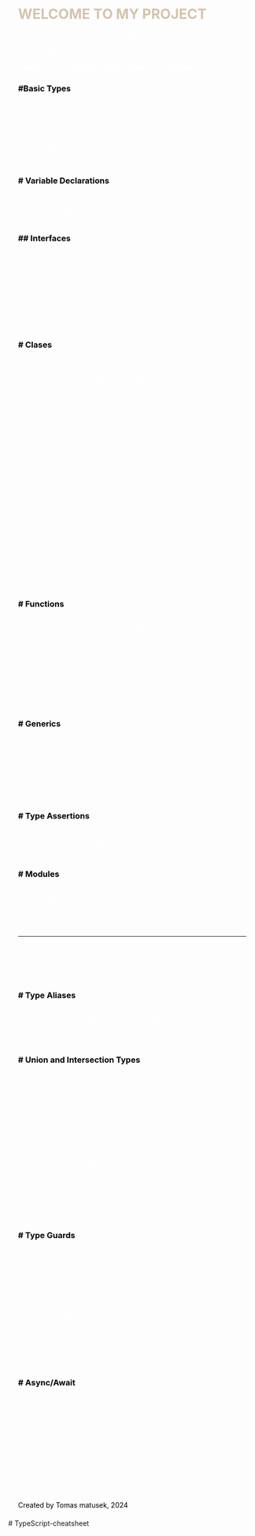 <!DOCTYPE html>
<html>
<head>

</head>
<body>
<div style="background-color: var(--bg); color: black; padding: 20px;">
  <h1 style='color:#d2c4b1;text-transform:uppercase'>Welcome to My Project</h1>
  <p style='color:white; '>
  This is my TypeScript cheatsheet that should help me or anyone else to quickly find hints, 
  </br>syntax and/or correct naming.</p>

<p style='color:white; font-weight: bold;'>- Inside < src > folder is couple of codes as examples.</p>
<h3 style='color:var(--title)'>#Basic Types</h3>
  <pre style="background-color: var(--box_color); color: white; padding-left: 50px;">
<code>
let isDone: boolean = false;
let age: number = 30;
let username: string = "John";
let list: number[] = [1, 2, 3];
let tuple: [string, number] = ["hello", 10];
enum Color { Red, Green, Blue }
let c: Color = Color.Green;
</code>
</pre>

<h3 style='color:var(--title)'># Variable Declarations</h3>
<pre style="background-color: var(--box_color); color: white; padding-left: 10px;">
<code>
    const PI: number = 3.14; // Immutable variable
    let mutableNumber: number = 42; // Mutable variable
</code>
</pre>

<h3 style='color:var(--title)'>## Interfaces</h3>
<pre style="background-color: var(--box_color); color: white; padding-left: 10px;">
<code>
    interface User {
        name: string;
        age?: number; // Optional property
        readonly id: number; // Readonly property
    }
</br>
    let user: User = { name: "Alice", id: 1 };

</code>
</pre>

<h3 style='color:var(--title)'># Clases</h3>
<pre style="background-color: var(--box_color); color: white; padding-left: 10px;">
<code>
    class Animal {
    privare name: string; // Privare property
    protected age: number; // Protected property
    public static kingdom: string = "Animalia"; // Static property

            constructor(name: string, age: number) {
            this.name = name;
            this.age = age;
            }

        public move(distance: number): void {
        console.log(`${this.name} moved ${distance}m.`);
            }

        }

        class Dog extends Animal {
        constructor(name: string, age: number) {
        super(name, age);
        }

        public bark(): void {
        console.log("Woof! Woof!");
            }

        }

</br>
    let dog = new Dog("Buddy", 3);
    dog.bark();
    dog.move(10);

</code>
</pre>

<h3 style='color:var(--title)'># Functions</h3>
<pre style="background-color: var(--box_color); color: white; padding-left: 10px;">
<code>
    function add(x: number, y: number): number {
        return x + y;
    }

</br>
    let myAdd: (x: number, y: number) => number = function (x, y) {
       return x + y;
     };

</code>
</pre>
<h3 style='color:var(--title)'># Generics</h3>
<pre style="background-color: var(--box_color); color: white; padding-left: 10px;">
<code>
    function identity<T>(arg: T): T {
        return arg;
    }
</br>
    let output = identity<string>("myString"); // Output: "myString"

</code>
</pre>
<h3 style='color:var(--title)'># Type Assertions</h3>
<pre style="background-color: var(--box_color); color: white; padding-left: 10px;">
<code>
    let someValue: any = "this is a string";
    let strLength: number = (someValue as string).length;
</code>
</pre>
<h3 style='color:var(--title)'># Modules</h3>
<pre style="background-color: var(--box_color); color: white; padding-left: 10px;">
<code>
    // math.ts
    export function add(x: number, y: number): number {
        return x + y;
    }
</code>
</pre>
<span>

---

</span>
<pre style="background-color: var(--box_color); color: white; padding-left: 10px;">
<code>
    // main.ts
    import { add } from "./math";
    console.log(add(5, 3));
</code>
</pre>
<h3 style='color:var(--title)'># Type Aliases</h3>
<pre style="background-color: var(--box_color); color: white; padding-left: 10px;">
<code>
    type StringOrNumber = string | number;
    let sample: StringOrNumber = "Hello";
    sample = 42;
</code>
</pre>
<h3 style='color:var(--title)'># Union and Intersection Types</h3>
<pre style="background-color: var(--box_color); color: white; padding-left: 10px;">
<code>
    // Union Type
    let value: string | number = "Hello";
    value = 42;
</br>
    // Intersection Type
    interface Person {
    name: string;
    }
</br>
    interface Employee {
    employeeId: number;
    }
</br>
    type Staff = Person & Employee;
    let staff: Staff = { name: "Alice", employeeId: 12345 };

</code>
</pre>
<h3 style='color:var(--title)'># Type Guards</h3>
<pre style="background-color: var(--box_color); color: white; padding-left: 10px;">
<code>
    function isNumber(value: any): value is number {
        return typeof value === "number";
    }
</br>
    let val: number | string = 5;
</br>
    if (isNumber(val)) {
    console.log(val.toFixed(2)); // Safe to use number methods
    } else {
    console.log(val.toUpperCase()); // Safe to use string methods
    }

</code>
</pre>
<h3 style='color:var(--title)'># Async/Await</h3>
<pre style="background-color: var(--box_color); color: white; padding-left: 10px;">
<code >
    async function fetchData(url: string): Promise<any> {
    const response = await fetch(url);
    const data = await response.json();
        return data;
    }
</br>
    fetchData("https://api.example.com/data")
    .then(data => console.log(data))
    .catch(error => console.error(error));

</code>

</pre>
<span style='color:var(--title)'>Created by Tomas matusek, 2024</span>
</div>

</body>
</html>
# TypeScript-cheatsheet
